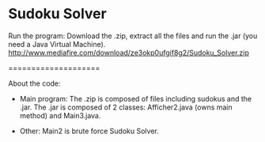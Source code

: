 Sudoku Solver
=============

Run the program:
Download the .zip, extract all the files and run the .jar (you need a Java Virtual Machine). 
http://www.mediafire.com/download/ze3okp0ufgif8g2/Sudoku_Solver.zip

====================

About the code:
- Main program: 
The .zip is composed of files including sudokus and the .jar.
The .jar is composed of 2 classes: Afficher2.java (owns main method) and Main3.java.

- Other:
Main2 is brute force Sudoku Solver.

